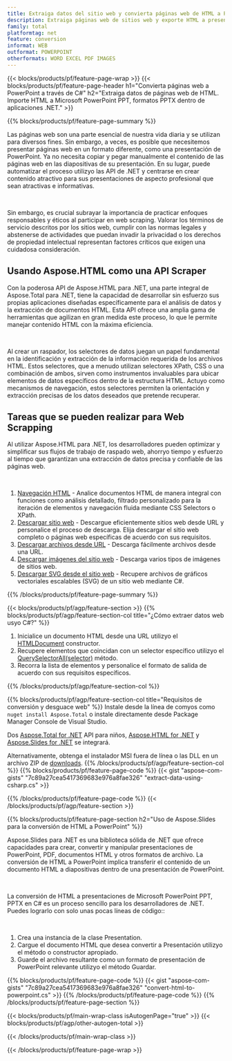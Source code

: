 ```yaml
---
title: Extraiga datos del sitio web y convierta páginas web de HTML a PowerPoint usyo C#
description: Extraiga páginas web de sitios web y exporte HTML a presentaciones de Microsoft Powerpoint dentro de aplicaciones .NET
family: total
platformtag: net
feature: conversion
informat: WEB
outformat: POWERPOINT
otherformats: WORD EXCEL PDF IMAGES
---
```

{{< blocks/products/pf/feature-page-wrap >}}
{{< blocks/products/pf/feature-page-header h1="Convierta páginas web a PowerPoint a través de C#" h2="Extraiga datos de páginas web de HTML. Importe HTML a Microsoft PowerPoint PPT, formatos PPTX dentro de aplicaciones .NET." >}}

{{% blocks/products/pf/feature-page-summary %}}

<p>Las páginas web son una parte esencial de nuestra vida diaria y se utilizan para diversos fines. Sin embargo, a veces, es posible que necesitemos presentar páginas web en un formato diferente, como una presentación de PowerPoint. Ya no necesita copiar y pegar manualmente el contenido de las páginas web en las diapositivas de su presentación. En su lugar, puede automatizar el proceso utilizyo las API de .NET y centrarse en crear contenido atractivo para sus presentaciones de aspecto profesional que sean atractivas e informativas.</p><br />

<p>Sin embargo, es crucial subrayar la importancia de practicar enfoques responsables y éticos al participar en web scraping. Valorar los términos de servicio descritos por los sitios web, cumplir con las normas legales y abstenerse de actividades que puedan invadir la privacidad o los derechos de propiedad intelectual representan factores críticos que exigen una cuidadosa consideración.</p>

<h2 class="heading-border">Usando Aspose.HTML como una API Scraper</h2>

<p>Con la poderosa API de Aspose.HTML para .NET, una parte integral de Aspose.Total para .NET, tiene la capacidad de desarrollar sin esfuerzo sus propias aplicaciones diseñadas específicamente para el análisis de datos y la extracción de documentos HTML. Esta API ofrece una amplia gama de herramientas que agilizan en gran medida este proceso, lo que le permite manejar contenido HTML con la máxima eficiencia.</p><br />

<p>
Al crear un raspador, los selectores de datos juegan un papel fundamental en la identificación y extracción de la información requerida de los archivos HTML. Estos selectores, que a menudo utilizan selectores XPath, CSS o una combinación de ambos, sirven como instrumentos invaluables para ubicar elementos de datos específicos dentro de la estructura HTML. Actuyo como mecanismos de navegación, estos selectores permiten la orientación y extracción precisas de los datos deseados que pretende recuperar.</p>

<h2 class="heading-border">Tareas que se pueden realizar para Web Scrapping</h2>

<p>Al utilizar Aspose.HTML para .NET, los desarrolladores pueden optimizar y simplificar sus flujos de trabajo de raspado web, ahorryo tiempo y esfuerzo al tiempo que garantizan una extracción de datos precisa y confiable de las páginas web.</p><br />

1. [Navegación HTML](https://docs.aspose.com/html/net/html-navigation/) - Analice documentos HTML de manera integral con funciones como análisis detallado, filtrado personalizado para la iteración de elementos y navegación fluida mediante CSS Selectors o XPath.
2. [Descargar sitio web](https://docs.aspose.com/html/net/download-website/) -  Descargue eficientemente sitios web desde URL y personalice el proceso de descarga. Elija descargar el sitio web completo o páginas web específicas de acuerdo con sus requisitos.
3. [Descargar archivos desde URL](https://docs.aspose.com/html/net/download-file-from-url/) - Descarga fácilmente archivos desde una URL.
4. [Descargar imágenes del sitio web](https://docs.aspose.com/html/net/download-images-from-website/) - Descarga varios tipos de imágenes de sitios web.
5. [Descargar SVG desde el sitio web](https://docs.aspose.com/html/net/download-svg-from-website/) - Recupere archivos de gráficos vectoriales escalables (SVG) de un sitio web mediante C#.

{{% /blocks/products/pf/feature-page-summary  %}}

{{< blocks/products/pf/agp/feature-section >}}
{{% blocks/products/pf/agp/feature-section-col title="¿Cómo extraer datos web usyo C#?" %}}

1. Inicialice un documento HTML desde una URL utilizyo el [HTMLDocument](https://reference.aspose.com/html/net/aspose.html/htmldocument/htmldocument/) constructor.
2. Recupere elementos que coincidan con un selector específico utilizyo el [QuerySelectorAll(selector)](https://reference.aspose.com/html/net/aspose.html.dom/document/queryselectorall/) método.
3. Recorra la lista de elementos y personalice el formato de salida de acuerdo con sus requisitos específicos.
 
{{% /blocks/products/pf/agp/feature-section-col %}}

{{% blocks/products/pf/agp/feature-section-col title="Requisitos de conversión y desguace web" %}}
Instale desde la línea de comyos como ```nuget install Aspose.Total``` o instale directamente desde Package Manager Console de Visual Studio.

Dos [Aspose.Total for .NET](https://products.aspose.com/total/net/) API para niños, [Aspose.HTML for .NET](https://products.aspose.com/html/net/) y [Aspose.Slides for .NET](https://products.aspose.com/slides/net/) se integrará.

Alternativamente, obtenga el instalador MSI fuera de línea o las DLL en un archivo ZIP de [downloads](https://releases.aspose.com/total/net).
{{% /blocks/products/pf/agp/feature-section-col %}}
{{% blocks/products/pf/feature-page-code %}}
{{< gist "aspose-com-gists" "7c89a27cea5417369683e976a8fae326" "extract-data-using-csharp.cs" >}}

{{% /blocks/products/pf/feature-page-code %}}
{{< /blocks/products/pf/agp/feature-section >}}

{{% blocks/products/pf/feature-page-section  h2="Uso de Aspose.Slides para la conversión de HTML a PowerPoint" %}}
<p>Aspose.Slides para .NET es una biblioteca sólida de .NET que ofrece capacidades para crear, convertir y manipular presentaciones de PowerPoint, PDF, documentos HTML y otros formatos de archivo. La conversión de HTML a PowerPoint implica transferir el contenido de un documento HTML a diapositivas dentro de una presentación de PowerPoint.</p><br />

<p>La conversión de HTML a presentaciones de Microsoft PowerPoint PPT, PPTX en C# es un proceso sencillo para los desarrolladores de .NET. Puedes lograrlo con solo unas pocas líneas de código::</p><br />

1. Crea una instancia de la clase Presentation.
1. Cargue el documento HTML que desea convertir a Presentación utilizyo el método o constructor apropiado.
1. Guarde el archivo resultante como un formato de presentación de PowerPoint relevante utilizyo el método Guardar.

{{% blocks/products/pf/feature-page-code %}}
{{< gist "aspose-com-gists" "7c89a27cea5417369683e976a8fae326" "convert-html-to-powerpoint.cs" >}}
{{% /blocks/products/pf/feature-page-code  %}}
{{% /blocks/products/pf/feature-page-section %}}

{{< blocks/products/pf/main-wrap-class isAutogenPage="true" >}}
{{< blocks/products/pf/agp/other-autogen-total >}}

{{< /blocks/products/pf/main-wrap-class >}}

{{< /blocks/products/pf/feature-page-wrap >}}